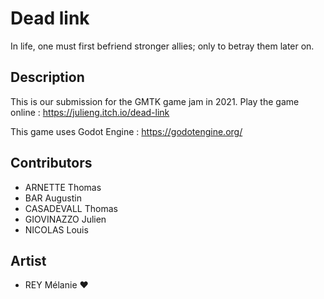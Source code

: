 # Dead link

In life, one must first befriend stronger allies; only to betray them later on.

## Description

This is our submission for the GMTK game jam in 2021.
Play the game online : https://julieng.itch.io/dead-link

This game uses Godot Engine : https://godotengine.org/

## Contributors

  * ARNETTE Thomas
  * BAR Augustin
  * CASADEVALL Thomas
  * GIOVINAZZO Julien
  * NICOLAS Louis

## Artist

  * REY Mélanie ❤ 

